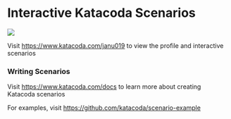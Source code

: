 # Interactive Katacoda Scenarios

[![](http://shields.katacoda.com/katacoda/janu019/count.svg)](https://www.katacoda.com/janu019 "Get your profile on Katacoda.com")

Visit https://www.katacoda.com/janu019 to view the profile and interactive scenarios

### Writing Scenarios
Visit https://www.katacoda.com/docs to learn more about creating Katacoda scenarios

For examples, visit https://github.com/katacoda/scenario-example
